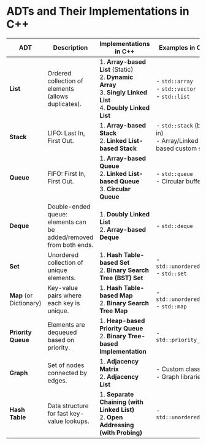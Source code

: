 # ADTs and Their Implementations in C++

| **ADT**            | **Description**                                          | **Implementations in C++**                                  | **Examples in Code**                  |
|--------------------|----------------------------------------------------------|------------------------------------------------------------|---------------------------------------|
| **List**           | Ordered collection of elements (allows duplicates).      | 1. **Array-based List** (Static) <br> 2. **Dynamic Array** <br> 3. **Singly Linked List** <br> 4. **Doubly Linked List** | - `std::array` <br> - `std::vector` <br> - `std::list` |
| **Stack**          | LIFO: Last In, First Out.                                | 1. **Array-based Stack** <br> 2. **Linked List-based Stack** | - `std::stack` (built-in) <br> - Array/Linked List-based custom stack |
| **Queue**          | FIFO: First In, First Out.                               | 1. **Array-based Queue** <br> 2. **Linked List-based Queue** <br> 3. **Circular Queue** | - `std::queue` <br> - Circular buffer |
| **Deque**          | Double-ended queue: elements can be added/removed from both ends. | 1. **Doubly Linked List** <br> 2. **Array-based Deque** | - `std::deque` |
| **Set**            | Unordered collection of unique elements.                 | 1. **Hash Table-based Set** <br> 2. **Binary Search Tree (BST) Set** | - `std::unordered_set` <br> - `std::set` |
| **Map** (or Dictionary) | Key-value pairs where each key is unique.            | 1. **Hash Table-based Map** <br> 2. **Binary Search Tree Map** | - `std::unordered_map` <br> - `std::map` |
| **Priority Queue** | Elements are dequeued based on priority.                 | 1. **Heap-based Priority Queue** <br> 2. **Binary Tree-based Implementation** | - `std::priority_queue` |
| **Graph**          | Set of nodes connected by edges.                         | 1. **Adjacency Matrix** <br> 2. **Adjacency List** | - Custom classes <br> - Graph libraries |
| **Hash Table**     | Data structure for fast key-value lookups.               | 1. **Separate Chaining (with Linked List)** <br> 2. **Open Addressing (with Probing)** | - `std::unordered_map` |
